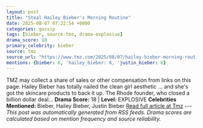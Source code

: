 ```yaml
---
layout: post
title: "Steal Hailey Bieber's Morning Routine"
date: 2025-08-07 07:22:54 +0000
categories: gossip
tags: [bieber, source-tmz, drama-explosive]
drama_score: 18
primary_celebrity: bieber
source: tmz
source_url: "https://www.tmz.com/2025/08/07/hailey-bieber-morning-routine-products/"
mentions: {bieber: 6, 'hailey_bieber: 6, 'justin_bieber: 6}
---
```


TMZ may collect a share of sales or other compensation from links on this page. Hailey Bieber has totally nailed the clean girl aesthetic ... and she's got the skincare products to back it up. The Rhode founder, who closed a billion dollar deal… **Drama Score:** 18 | **Level:** EXPLOSIVE **Celebrities Mentioned:** Bieber, Hailey Bieber, Justin Bieber [Read full article at Tmz](https://www.tmz.com/2025/08/07/hailey-bieber-morning-routine-products/) --- *This post was automatically generated from RSS feeds. Drama scores are calculated based on mention frequency and source reliability.*